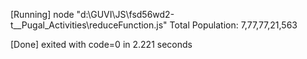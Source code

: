 [Running] node "d:\GUVI\JS\fsd56wd2-t__Pugal_Activities\reduceFunction.js"
Total Population:  7,77,77,21,563

[Done] exited with code=0 in 2.221 seconds